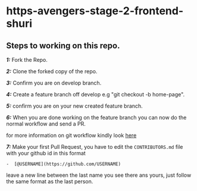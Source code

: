 # https-avengers-stage-2-frontend-shuri


## Steps to working on this repo.

***1:*** Fork the Repo.

***2:*** Clone the forked copy of the repo.

***3:*** Confirm you are on develop branch.

***4:*** Create a feature branch off develop e.g "git checkout -b home-page".

***5:*** confirm you are on your new created feature branch.

***6:*** When you are done working on the feature branch you can now do the normal workflow and send a PR.

for more information on git workflow kindly look [here](https://www.atlassian.com/git/tutorials/comparing-workflows/gitflow-workflow)

***7:*** Make your first Pull Request, you have to edit the `CONTRIBUTORS.md` file with your github id in this format

```-  [@USERNAME](https://github.com/USERNAME)``` 

leave a new line between the last name you see there ans yours, just follow the same format as the last person.
